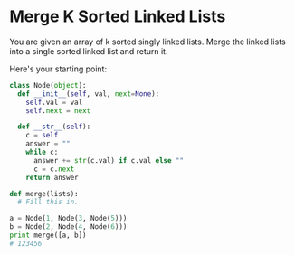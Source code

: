 # Merge K Sorted Linked Lists

You are given an array of k sorted singly linked lists. Merge the linked lists into a single sorted linked list and return it.

Here's your starting point:

```python
class Node(object):
  def __init__(self, val, next=None):
    self.val = val
    self.next = next

  def __str__(self):
    c = self
    answer = ""
    while c:
      answer += str(c.val) if c.val else ""
      c = c.next
    return answer

def merge(lists):
  # Fill this in.

a = Node(1, Node(3, Node(5)))
b = Node(2, Node(4, Node(6)))
print merge([a, b])
# 123456
```